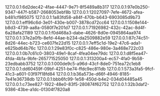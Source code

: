 127.0.0.1:6d2dec42-4fae-4447-9e71-8f5489a8b317
127.0.0.1:97e0b250-9347-447f-b587-2668053ebf8b
127.0.0.1:12027097-7efe-4672-afea-b481cf985075
127.0.0.1:1a83fd58-a84f-470b-b643-6903085d9b73
127.0.0.1:eff96c6d-3e01-430e-b007-3878cd72cc64
127.0.0.1:1508e144-b8d3-4739-aa8a-0580f7e201d7
127.0.0.1:71926982-432c-42ac-8d4f-6a28afa21189
127.0.0.1:f0d468a3-dabe-4626-8d0e-0945864aa974
127.0.0.1:37e2a0fb-8efd-44ae-b234-da2509882e59
127.0.0.1:87c74c51-8d26-44ec-b723-ce607fe22d15
127.0.0.1:7eff5c1d-19e2-47c6-ada1-e625bd64b76c
127.0.0.1:29e83f0c-c825-486e-980e-3a468e722c03
127.0.0.1:0b7c61c0-3803-49e1-8caf-4fea04ee79dc
127.0.0.1:d8f5ea47-4fda-4b1a-9bfe-265771525050
127.0.0.1:313200a4-ec57-4fa0-9b58-23edbabb3752
127.0.0.1:000de9c5-a96d-43cf-8de0-751ea72c1eb8
127.0.0.1:dd60459f-09bf-4251-be74-ffdc9ec811db
127.0.0.1:573a3fa5-9fcf-41c3-a601-03f97f18fd84
127.0.0.1:b36a573e-d66f-4946-8185-7e41e36738db
127.0.0.1:bbb6fc99-1e58-450d-b4e2-034d04485a45
127.0.0.1:c73ee827-1922-48e0-83f5-280874f62752
127.0.0.1:32b3daf2-9386-43be-a1dc-01304f7820a8
